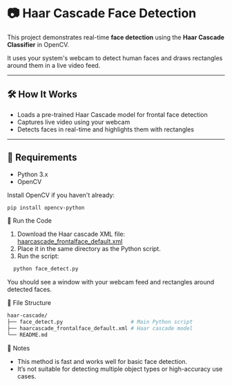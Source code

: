 # 📷 Haar Cascade Face Detection

This project demonstrates real-time **face detection** using the **Haar Cascade Classifier** in OpenCV.

It uses your system's webcam to detect human faces and draws rectangles around them in a live video feed.

---

## 🛠️ How It Works

- Loads a pre-trained Haar Cascade model for frontal face detection  
- Captures live video using your webcam  
- Detects faces in real-time and highlights them with rectangles  

---

## 🧪 Requirements

- Python 3.x  
- OpenCV  

Install OpenCV if you haven't already:

```bash
pip install opencv-python
```

🚀 Run the Code
1. Download the Haar cascade XML file: [haarcascade_frontalface_default.xml](https://github.com/opencv/opencv/blob/master/data/haarcascades/haarcascade_frontalface_default.xml)
2. Place it in the same directory as the Python script.
3. Run the script:
```bash
  python face_detect.py
```
You should see a window with your webcam feed and rectangles around detected faces.

📁 File Structure

```bash
haar-cascade/
├── face_detect.py                      # Main Python script
├── haarcascade_frontalface_default.xml # Haar cascade model
└── README.md
```

📝 Notes
- This method is fast and works well for basic face detection.
- It’s not suitable for detecting multiple object types or high-accuracy use cases.
